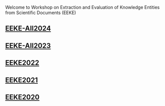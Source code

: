 Welcome to Workshop on Extraction and Evaluation of Knowledge Entities from Scientific Documents (EEKE)

## [EEKE-AII2024](https://eeke-workshop.github.io/2024)
## [EEKE-AII2023](https://eeke-workshop.github.io/2023)
## [EEKE2022](https://eeke-workshop.github.io/2022)
## [EEKE2021](https://eeke-workshop.github.io/2021)
## [EEKE2020](https://eeke2020.github.io/)


